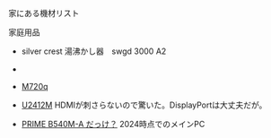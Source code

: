 家にある機材リスト

家庭用品
* silver crest 湯沸かし器　swgd 3000 A2
* 

* [M720q](https://kakaku.com/item/K0001377714/spec/?lid=spec_anchorlink_details#tab)
* [U2412M](https://kakaku.com/item/K0000363216/spec/) HDMIが刺さらないので驚いた。DisplayPortは大丈夫だが。
* [PRIME B540M-A だっけ？]()  2024時点でのメインPC
